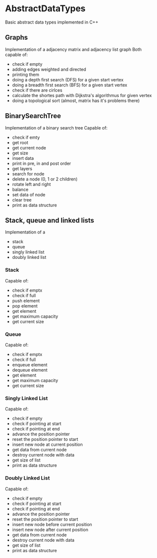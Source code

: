 # AbstractDataTypes
Basic abstract data types implemented in C++

## Graphs
Implementation of a adjacency matrix and adjacency list graph
Both capable of:
* check if empty
* adding edges weighted and directed
* printing them
* doing a depth first search (DFS) for a given start vertex
* doing a breadth first search (BFS) for a given start vertex
* check if there are cirlces
* calculate the shortes path with Dijkstra's algorithmus for given vertex
* doing a topological sort (almost, matrix has it's problems there)

## BinarySearchTree
Implementation of a binary search tree
Capable of:
* check if emty
* get root
* get current node
* get size
* insert data
* print in pre, in and post order
* get layers
* search for node
* delete a node (0, 1 or 2 children)
* rotate left and right
* balance
* set data of node
* clear tree
* print as data structure

## Stack, queue and linked lists
Implementation of a
* stack
* queue
* singly linked list
* doubly linked list

### Stack
Capable of:
* check if emptx
* check if full
* push element
* pop element
* get element
* get maximum capacity 
* get current size

### Queue
Capable of:
* check if emptx
* check if full
* enqueue element
* dequeue element
* get element
* get maximum capacity 
* get current size

### Singly Linked List 
Capable of:
* check if empty
* check if pointing at start
* check if pointing at end
* advance the position pointer
* reset the position pointer to start
* insert new node at current position
* get data from current node
* destroy current node with data
* get size of list
* print as data structure

### Doubly Linked List 
Capable of:
* check if empty
* check if pointing at start
* check if pointing at end
* advance the position pointer
* reset the position pointer to start
* insert new node before current position
* insert new node after current position
* get data from current node
* destroy current node with data
* get size of list
* print as data structure
